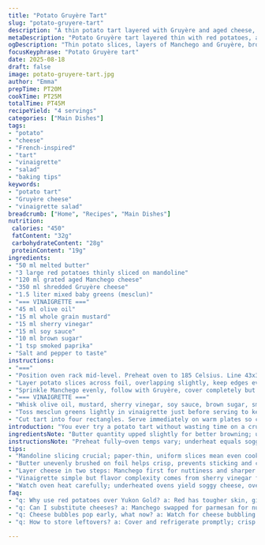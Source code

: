 ```yaml
---
title: "Potato Gruyère Tart"
slug: "potato-gruyere-tart"
description: "A thin potato tart layered with Gruyère and aged cheese, baked until golden and bubbly. Uses Yukon Gold replaced by red potatoes for texture contrast. Parmigiano swapped with aged Manchego for nuttier flavor. Vinaigrette replaces Worcestershire with soy sauce for depth, adds sherry vinegar; smoked paprika tosses in subtle heat. Simple, no-crust tart, quick setup. Watch for bubbling cheese and tender potatoes—not just time. Salad tossed in tangy dressing cuts richness. Great when oven heat wavers—foil keeps it moist. Serve warm, slices crisp at edges but soft inside."
metaDescription: "Potato Gruyère tart layered thin with red potatoes, aged Manchego, browned butter, baked crisp edges and melty cheese. Tangy mesclun salad with smoky paprika vinaigrette."
ogDescription: "Thin potato slices, layers of Manchego and Gruyère, browned butter, baked till bubbled golden. Serve with smoky paprika tossed baby greens—keeps crisp."
focusKeyphrase: "Potato Gruyère tart"
date: 2025-08-18
draft: false
image: potato-gruyere-tart.jpg
author: "Emma"
prepTime: PT20M
cookTime: PT25M
totalTime: PT45M
recipeYield: "4 servings"
categories: ["Main Dishes"]
tags:
- "potato"
- "cheese"
- "French-inspired"
- "tart"
- "vinaigrette"
- "salad"
- "baking tips"
keywords:
- "potato tart"
- "Gruyère cheese"
- "vinaigrette salad"
breadcrumb: ["Home", "Recipes", "Main Dishes"]
nutrition: 
 calories: "450"
 fatContent: "32g"
 carbohydrateContent: "28g"
 proteinContent: "19g"
ingredients:
- "50 ml melted butter"
- "3 large red potatoes thinly sliced on mandoline"
- "120 ml grated aged Manchego cheese"
- "350 ml shredded Gruyère cheese"
- "1.5 liter mixed baby greens (mesclun)"
- "=== VINAIGRETTE ==="
- "45 ml olive oil"
- "15 ml whole grain mustard"
- "15 ml sherry vinegar"
- "15 ml soy sauce"
- "10 ml brown sugar"
- "1 tsp smoked paprika"
- "Salt and pepper to taste"
instructions:
- "==="
- "Position oven rack mid-level. Preheat oven to 185 Celsius. Line 43x30 cm baking sheet with foil. Brush foil liberally with half melted butter."
- "Layer potato slices across foil, overlapping slightly, keep edges even but loose for crisping. Salt and pepper generously. Dot remaining butter over potato surface for browning."
- "Sprinkle Manchego evenly, follow with Gruyère, cover completely but avoid clumps. Watch cheese — want golden bubbles, not burnt spots. Bake about 25 mins or till potatoes soft to touch with fork, edges curling and crisp."
- "=== VINAIGRETTE ==="
- "Whisk olive oil, mustard, sherry vinegar, soy sauce, brown sugar, smoked paprika in bowl. Taste and adjust acidity or sweetness. Add salt and fresh cracked pepper."
- "Toss mesclun greens lightly in vinaigrette just before serving to keep leaves crisp."
- "Cut tart into four rectangles. Serve immediately on warm plates so cheese stays melty, potato still tender but edges firm. Distribute salad on top or beside, depends on hunger and mood."
introduction: "You ever try a potato tart without wasting time on a crust? This one nails it. I swapped Yukon Gold for red potatoes last time — texture changes, skin more robust, holds up better under cheese blanket. That thin layering technique? Crucial. Overlapping just right lets steam escape but keeps potatoes tender; too tight and they turn mush, too loose—dry brittle. Parmesan’s out; replaced with aged Manchego for a nuttier nuttiness you don’t expect. Not just cheese party — browned butter helps with crisp, gives aroma hitting the olfactory before you even open oven. Vinaigrette’s got a twist — swapped Worcestershire for soy; less bite, more earthy, then a hint of smoky paprika to tease. All the crunch and gooey goo. No fuss, no flaky crust flake off. You’ll hear cheese sizzle, smell butter sizzling. Watch edges curling, brown spots popping. And the salad? Bright, sharp, a relief. One slice fills you, but salad stops regret. I’ve learned the hard way; timing by feel, not clock. Potato firmness, cheese bubbling—not just guessing by timer. Efficiency? Toss salad last minute, no wilt. Plate warm. Serve fast. Or cheese stiffens, sad face. Done right — elevated lazy diner food. Kitchen real talk here."
ingredientsNote: "Butter quantity upped slightly for better browning; uneven butter application ruins crisping. Red potatoes hold shape better but Yukon Gold’s sweeter; gauge sweetness preference. Manchego drop-in for parmesan adds nuttiness with sharper finish—easier melting, less salty too. Gruyère remains because it’s king of melt. For vinaigrette, swapped classic wine vinegar with sherry for more depth; soy sauce replaces Worcestershire sauce, fewer funky notes, more umami complexity. Smoked paprika optional but adds unexpected layer. Salt conservatively on potatoes; cheese already salty. Adjust pepper after cooking to avoid bitter bite. If lactose intolerant or prefer dairy-free, try smoked cashew cheese or grated firm tofu, but flavor shifts dramatically. Clear foil important, keep potatoes moist but crisp on bottom. Mandoline slices crucial here; uneven slices wreck timing and texture, use guard for safety. Got no mandoline? Use sharp knife, slice paper thin. Common kitchen fail is overcooking leading to mush, watch edges for crisp brown as doneness gauge."
instructionsNote: "Preheat fully—oven temps vary; underheat equals soggy cheese, overheat burns. Foil lined and buttered not just for non-stick but to create steam barrier, holds moisture while potatoes roast through. Layer potatoes thin but overlap—too thin dries edges, too thick delays cooking. Salt potatoes before cheese to draw moisture—don't skip; makes potatoes burst with flavor. Cheese spread in two layers gives depth but reduces burnt spots; manchaego first for nuttiness, gruyere on top for melt and browning. Watch cheese bubbling and lightly golden—bust cheese bubbles spoils texture. Vinaigrette whisk simple but adjust amounts by taste, paprika dust adds smoky aroma that cuts richness. Salad toss last step to avoid wilting. Cut tart hot—cheese stiffens fast when cool. Serve warm plates; reheating doesn’t replicate crispy edges, so avoid leftovers if possible. If potatoes firm but cheese raw, broil a few mins but watch quickly. These steps save from common errors: soggy, bland potatoes, and greasy mess. Timing is about textures and aroma—practice your nose and fingertips here."
tips:
- "Mandoline slicing crucial; paper-thin, uniform slices mean even cooking without mushiness. Guard on for safety or use a sharp knife but tedious. Thickness changes texture—too thick delays; too thin dries. Layer overlapping loosely lets steam escape; too tight means mush, too loose turns brittle edges. Red potatoes hold shape better than Yukon Gold; skin tougher but gives texture contrast. Season potatoes before cheese to draw moisture out; salt early, then cheese layers are less salty overall."
- "Butter unevenly brushed on foil helps crisp, prevents sticking and creates steam barrier. Browned butter on top means aroma hits nose before you open oven. Save half for dotting to promote surface browning. Foil keeps bottom moist but crisp. Fully preheat oven to 185 Celsius; avoids soggy cheese or burnt spots from temperature swings. Oven rack mid-level gives balance for cheese melt versus potato cooking. If cheese bubbles burst too early, texture goes rubbery; watch closely through oven window."
- "Layer cheese in two steps: Manchego first for nuttiness and sharper finish, melts easier. Gruyère on top for that gooey, golden brown crown. Avoid clumps; spread evenly. Cheese bubbling signals doneness but check potatoes by feel with fork; edges curling signal crisp start. Cut tart immediately when out hot; cheese stiffens fast and loses melt effect when cooled. Leftovers lose crisp edges; reheat briefly but edges won't fully recover."
- "Vinaigrette simple but flavor complexity comes from sherry vinegar for depth and soy sauce replacing Worcestershire to reduce bite, add umami. Smoked paprika dust adds subtle smoky heat, optional but changes the game. Whisk all ingredients, taste, then adjust sugar or acidity to balance tang and sweetness. Toss mesclun greens just before serving so leaves stay crisp, not wilted. Dressing coats leaves lightly; more dressing means soggy salad fast."
- "Watch oven heat carefully; underheated ovens yield soggy cheese, overheat burns edges before potatoes soften. If potatoes firm and cheese raw, briefly broil with care. Avoid uneven slices, overcooking. Use foil for texture and moisture control. Timing dictated by feel and aroma, not clock blindly. Cheese sizzle sounds and aroma confirm heat level. Quick salad toss last step keeps freshness. Plate warm to maintain tart texture and cheese melt. Serve fast."
faq:
- "q: Why use red potatoes over Yukon Gold? a: Red has tougher skin, gives sturdier texture, holds shape under cheese better. Yukon Gold sweeter, softer; if dryness or mush prefer red. Changed once, texture surprise. Bitter potatoes? Check freshness, rinse starch."
- "q: Can I substitute cheeses? a: Manchego swapped for parmesan for nuttier sharpness. Gruyère key for melt. If lactose intolerant, try smoked cashew cheese or firm tofu grated but flavor and melt differ. Avoid soft cheeses; melts too runny, texture off."
- "q: Cheese bubbles pop early, what now? a: Watch for cheese bubbling. If bubbles burst too fast, texture rubbery, not creamy. Reduce oven heat or move rack lower. Cheese covers potatoes so timing tough—test potato doneness with fork. Consider broil boost last minute cautiously."
- "q: How to store leftovers? a: Cover and refrigerate promptly; crisp edges soften, cheese stiffens. Reheat in oven for few minutes on foil; edges won’t fully regain crispness. Microwave ruins textures. Best to eat immediate. Salad separate, toss fresh later. Avoid long storage."

---
```

